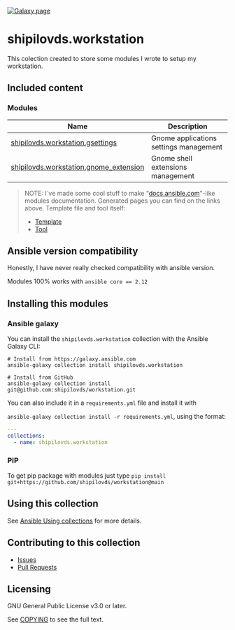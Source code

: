 [![Galaxy page](https://img.shields.io/badge/galaxy-shipilovds.workstation-lightgrey?logo=Ansible)](https://galaxy.ansible.com/shipilovds/workstation)

# shipilovds.workstation

This colection created to store some modules I wrote to setup my workstation.

## Included content

### Modules

| Name | Description |
|------|-------------|
| [shipilovds.workstation.gsettings](https://github.com/shipilovds/workstation/blob/main/docs/shipilovds.workstation.gsettings.md) | Gnome applications settings management |
| [shipilovds.workstation.gnome_extension](https://github.com/shipilovds/workstation/blob/main/docs/shipilovds.workstation.gnome_extension.md) | Gnome shell extensions management |

> NOTE: I`ve made some cool stuff to make "[docs.ansible.com](https://docs.ansible.com/ansible/latest/)"-like modules documentation. Generated pages you can find on the links above.
> Template file and tool itself:
> * [Template](https://github.com/shipilovds/workstation/blob/main/helpers/docs_template.j2)
> * [Tool](https://github.com/shipilovds/workstation/blob/main/helpers/generate_md_docs.py)

## Ansible version compatibility

Honestly, I have never really checked compatibility with ansible version.

Modules 100% works with `ansible core == 2.12`

## Installing this modules

### Ansible galaxy

You can install the `shipilovds.workstation` collection with the Ansible Galaxy CLI:

```
# Install from https://galaxy.ansible.com
ansible-galaxy collection install shipilovds.workstation

# Install from GitHub
ansible-galaxy collection install git@github.com:shipilovds/workstation.git
```

You can also include it in a `requirements.yml` file and install it with

`ansible-galaxy collection install -r requirements.yml`, using the format:

```yaml
---
collections:
  - name: shipilovds.workstation
```

### PIP

To get pip package with modules just type `pip install git+https://github.com/shipilovds/workstation@main`

## Using this collection

See [Ansible Using collections](https://docs.ansible.com/ansible/latest/user_guide/collections_using.html) for more details.

## Contributing to this collection

- [Issues](https://github.com/shipilovds/workstation/issues)
- [Pull Requests](https://github.com/shipilovds/workstation/pulls)

## Licensing

GNU General Public License v3.0 or later.

See [COPYING](https://www.gnu.org/licenses/gpl-3.0.txt) to see the full text.
